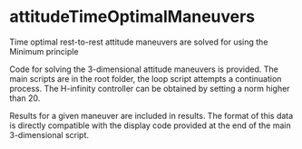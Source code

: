 # attitudeTimeOptimalManeuvers
Time optimal rest-to-rest attitude maneuvers are solved for using the Minimum principle

Code for solving the 3-dimensional attitude maneuvers is provided. The main scripts are in the root folder, the loop script attempts a continuation process.
The H-infinity controller can be obtained by setting a norm higher than 20.

Results for a given maneuver are included in results. The format of this data is directly compatible with the display code provided at the end of the main 3-dimensional script.
